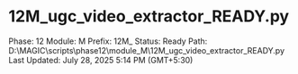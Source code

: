 # 12M_ugc_video_extractor_READY.py

Phase: 12
Module: M
Prefix: 12M_
Status: Ready
Path: D:\MAGIC\scripts\phase12\module_M\12M_ugc_video_extractor_READY.py
Last Updated: July 28, 2025 5:14 PM (GMT+5:30)
